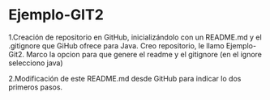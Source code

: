 # Ejemplo-GIT2

1.Creación de repositorio en GitHub, inicializándolo con un README.md y el .gitignore que GiHub ofrece para Java.
    Creo repositorio, le llamo Ejemplo-Git2.
    Marco la opcion para que genere el readme y el gitignore (en el ignore selecciono java)

2.Modificación de este README.md desde GitHub para indicar lo dos primeros pasos.
